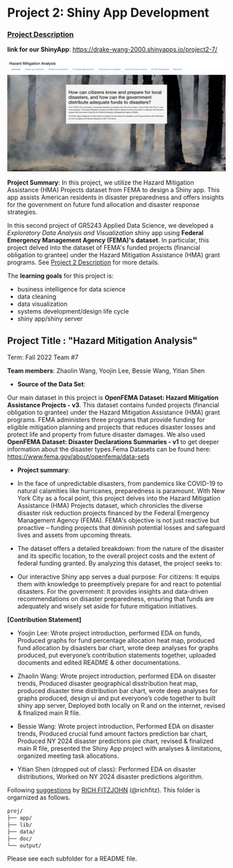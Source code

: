 # Project 2: Shiny App Development

### [Project Description](doc/project2_desc.md)

**link for our ShinyApp**: https://drake-wang-2000.shinyapps.io/project2-7/

![screenshot](doc/figs/main_fig.png)

**Project Summary**: In this project, we utilize the Hazard Mitigation Assistance (HMA) Projects dataset from FEMA to design a Shiny app. This app assists American residents in disaster preparedness and offers insights for the government on future fund allocation and disaster response strategies.

In this second project of GR5243 Applied Data Science, we developed a *Exploratory Data Analysis and Visualization* shiny app using **Federal Emergency Management Agency (FEMA)'s dataset**. In particular, this project delved into the dataset of FEMA's funded projects (financial obligation to grantee) under the Hazard Mitigation Assistance (HMA) grant programs.
 See [Project 2 Description](doc/project2_desc.md) for more details.  

The **learning goals** for this project is:

- business intelligence for data science
- data cleaning
- data visualization
- systems development/design life cycle
- shiny app/shiny server

## Project Title : "Hazard Mitigation Analysis"
Term: Fall 2022
Team #7

**Team members**: Zhaolin Wang, Yoojin Lee, Bessie Wang, Yitian Shen

+ **Source of the Data Set**:

Our main dataset in this project is **OpenFEMA Dataset: Hazard Mitigation Assistance Projects - v3**. This dataset contains funded projects (financial obligation to grantee) under the Hazard Mitigation Assistance (HMA) grant programs. FEMA administers three programs that provide funding for eligible mitigation planning and projects that reduces disaster losses and protect life and property from future disaster damages. 
We also used **OpenFEMA Dataset: Disaster Declarations Summaries - v1** to get deeper information about the disaster types.Fema Datasets can be found here: https://www.fema.gov/about/openfema/data-sets


+ **Project summary**:
+ In the face of unpredictable disasters, from pandemics like COVID-19 to natural calamities like hurricanes, preparedness is paramount. With New York City as a focal point, this project delves into the Hazard Mitigation Assistance (HMA) Projects dataset, which chronicles the diverse disaster risk reduction projects financed by the Federal Emergency Management Agency (FEMA). FEMA's objective is not just reactive but proactive – funding projects that diminish potential losses and safeguard lives and assets from upcoming threats.

+ The dataset offers a detailed breakdown: from the nature of the disaster and its specific location, to the overall project costs and the extent of federal funding granted. By analyzing this dataset, the project seeks to:
  
+ Our interactive Shiny app serves a dual purpose:
For citizens: It equips them with knowledge to preemptively prepare for and react to potential disasters.
For the government: It provides insights and data-driven recommendations on disaster preparedness, ensuring that funds are adequately and wisely set aside for future mitigation initiatives.

**[Contribution Statement]** 
-  Yoojin Lee: Wrote project introduction, performed EDA on funds, Produced graphs for fund percentage allocation heat map, produced fund allocation by disasters bar chart, wrote deep analyses for graphs produced, put everyone’s contribution statements together, uploaded documents and edited README & other documentations.
	
- Zhaolin Wang: Wrote project introduction, performed EDA on disaster trends, Produced disaster geographical disstribution heat map, produced disaster time distribution bar chart, wrote deep analyses for graphs produced, design ui and put everyone’s code together to built shiny app server, Deployed both locally on R and on the internet, revised & finalized main R file.
	
- Bessie Wang: Wrote project introduction, Performed EDA on disaster trends, Produced crucial fund amount factors prediction bar chart, Produced NY 2024 disaster predictions pie chart, revised & finalized main R file, presented the Shiny App project with analyses & limitations, organized meeting task allocations.

- Yitian Shen (dropped out of class): Performed EDA on disaster distributions, Worked on NY 2024 disaster predictions algorithm.


Following [suggestions](http://nicercode.github.io/blog/2013-04-05-projects/) by [RICH FITZJOHN](http://nicercode.github.io/about/#Team) (@richfitz). This folder is orgarnized as follows.

```
proj/
├── app/
├── lib/
├── data/
├── doc/
└── output/
```

Please see each subfolder for a README file.

